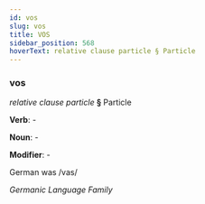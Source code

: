 ```yaml
---
id: vos
slug: vos
title: VOS
sidebar_position: 568
hoverText: relative clause particle § Particle
---
```


### vos

*relative clause particle* **§** Particle

**Verb**: -

**Noun**: -

**Modifier**: -

German was /vas/

*Germanic Language Family*